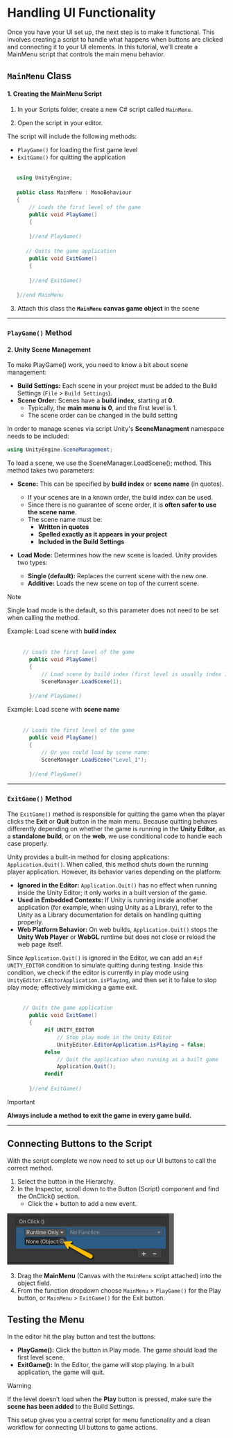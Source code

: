 # Handling UI Functionality

Once you have your UI set up, the next step is to make it functional. This involves creating a script to handle what happens when buttons are clicked and connecting it to your UI elements. In this tutorial, we’ll create a MainMenu script that controls the main menu behavior.

## `MainMenu` Class

#### 1. Creating the MainMenu Script

1. In your Scripts folder, create a new C# script called `MainMenu`.

2. Open the script in your editor.

The script will include the following methods:
- `PlayGame()` for loading the first game level
- `ExitGame()` for quitting the application

```csharp

   using UnityEngine;
   
   public class MainMenu : MonoBehaviour
   {
       // Loads the first level of the game
       public void PlayGame()
       {
   
       }//end PlayGame()
   
      // Quits the game application
       public void ExitGame()
       {
   
       }//end ExitGame()
   
   }//end MainMenu

```

3. Attach this class the **`MainMenu` canvas game object** in the scene

---

### `PlayGame()` Method 

#### 2. Unity Scene Management

To make PlayGame() work, you need to know a bit about scene management:

- **Build Settings:** Each scene in your project must be added to the Build Settings (`File` > `Build Settings`).
- **Scene Order:** Scenes have a **build index**, starting at **0**.
   - Typically, the **main menu is 0**, and the first level is 1.
   - The scene order can be changed in the build setting

In order to manage scenes via script Unity's **SceneManagment** namespace needs to be included: 
```csharp
using UnityEngine.SceneManagement;
```
To load a scene, we use the SceneManager.LoadScene(); method. This method takes two parameters:

- **Scene:** This can be specified by **build index** or **scene name** (in quotes).
   - If your scenes are in a known order, the build index can be used.
   - Since there is no guarantee of scene order, it is **often safer to use the scene name**.
   - The scene name must be:
      - **Written in quotes**
      - **Spelled exactly as it appears in your project**
      - **Included in the Build Settings**

- **Load Mode:** Determines how the new scene is loaded. Unity provides two types:
   - **Single (default):** Replaces the current scene with the new one.
   - **Additive:** Loads the new scene on top of the current scene.

> [!NOTE]
> Single load mode is the default, so this parameter does not need to be set when calling the method.

Example: Load scene with **build index** 
```csharp

     // Loads the first level of the game
       public void PlayGame()
       {
           // Load scene by build index (first level is usually index 1)
           SceneManager.LoadScene(1);

       }//end PlayGame()
```

Example: Load scene with **scene name**
```csharp

     // Loads the first level of the game
       public void PlayGame()
       {
           // Or you could load by scene name:
           SceneManager.LoadScene("Level_1");

       }//end PlayGame()
```

---

### `ExitGame()` Method 
The `ExitGame()` method is responsible for quitting the game when the player clicks the **Exit** or **Quit** button in the main menu.
Because quitting behaves differently depending on whether the game is running in the **Unity Editor**, as a **standalone build**, or on the **web**, we use conditional code to handle each case properly.

Unity provides a built-in method for closing applications: `Application.Quit()`.
When called, this method shuts down the running player application. However, its behavior varies depending on the platform:

- **Ignored in the Editor:** `Application.Quit()` has no effect when running inside the Unity Editor; it only works in a built version of the game.
- **Used in Embedded Contexts:** If Unity is running inside another application (for example, when using Unity as a Library), refer to the Unity as a Library documentation for details on handling quitting properly.
- **Web Platform Behavior:** On web builds, `Application.Quit()` stops the **Unity Web Player** or **WebGL** runtime but does not close or reload the web page itself.

Since `Application.Quit()` is ignored in the Editor, we can add an `#if UNITY_EDITOR` condition to simulate quitting during testing. Inside this condition, we check if the editor is currently in play mode using `UnityEditor.EditorApplication.isPlaying`, and then set it to false to stop play mode; effectively mimicking a game exit.

```csharp

     // Quits the game application
       public void ExitGame()
       {
            #if UNITY_EDITOR
                // Stop play mode in the Unity Editor
                UnityEditor.EditorApplication.isPlaying = false;
            #else
                // Quit the application when running as a built game
                Application.Quit();
            #endif

       }//end ExitGame()
```

> [!IMPORTANT]
> **Always include a method to exit the game in every game build.**
---

## Connecting Buttons to the Script
With the script complete we now need to set up our UI buttons to call the correct method. 

1. Select the button in the Hierarchy.
2. In the Inspector, scroll down to the Button (Script) component and find the OnClick() section.
   - Click the + button to add a new event.

![Button OnClick Function](imgs/unity-ButtonOnClickObject.png)

3. Drag the **MainMenu** (Canvas with the `MainMenu` script attached) into the object field.
4. From the function dropdown choose `MainMenu` > `PlayGame()` for the Play button, or `MainMenu` > `ExitGame()` for the Exit button.


## Testing the Menu
In the editor hit the play button and test  the buttons: 
- **PlayGame():** Click the button in Play mode. The game should load the first level scene.
- **ExitGame():** In the Editor, the game will stop playing. In a built application, the game will quit.

> [!WARNING]
> If the level doesn’t load when the **Play** button is pressed, make sure the **scene has been added** to the Build Settings.

This setup gives you a central script for menu functionality and a clean workflow for connecting UI buttons to game actions.
